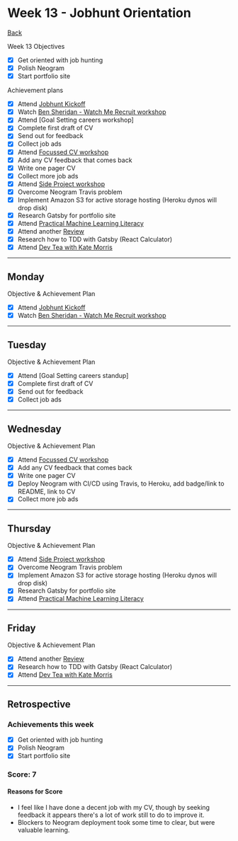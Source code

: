 # Week 13 - Jobhunt Orientation

[Back](README.md)

Week 13 Objectives

- [x] Get oriented with job hunting
- [x] Polish Neogram
- [x] Start portfolio site

Achievement plans

- [x] Attend [Jobhunt Kickoff]
- [x] Watch [Ben Sheridan - Watch Me Recruit workshop]
- [x] Attend [Goal Setting careers workshop]
- [x] Complete first draft of CV
- [x] Send out for feedback
- [x] Collect job ads
- [x] Attend [Focussed CV workshop]
- [x] Add any CV feedback that comes back
- [x] Write one pager CV
- [x] Collect more job ads
- [x] Attend [Side Project workshop]
- [x] Overcome Neogram Travis problem
- [x] Implement Amazon S3 for active storage hosting (Heroku dynos will drop disk)
- [x] Research Gatsby for portfolio site
- [x] Attend [Practical Machine Learning Literacy]
- [x] Attend another [Review]
- [x] Research how to TDD with Gatsby (React Calculator)
- [x] Attend [Dev Tea with Kate Morris]

---

## Monday

Objective & Achievement Plan

- [x] Attend [Jobhunt Kickoff]
- [x] Watch [Ben Sheridan - Watch Me Recruit workshop]

---

## Tuesday

Objective & Achievement Plan

- [x] Attend [Goal Setting careers standup]
- [x] Complete first draft of CV
- [x] Send out for feedback
- [x] Collect job ads

---

## Wednesday

Objective & Achievement Plan

- [x] Attend [Focussed CV workshop]
- [x] Add any CV feedback that comes back
- [x] Write one pager CV
- [x] Deploy Neogram with CI/CD using Travis, to Heroku, add badge/link to README, link to CV
- [x] Collect more job ads

---

## Thursday

Objective & Achievement Plan

- [x] Attend [Side Project workshop]
- [x] Overcome Neogram Travis problem
- [x] Implement Amazon S3 for active storage hosting (Heroku dynos will drop disk)
- [x] Research Gatsby for portfolio site
- [x] Attend [Practical Machine Learning Literacy]

---

## Friday

Objective & Achievement Plan

- [x] Attend another [Review]
- [x] Research how to TDD with Gatsby (React Calculator)
- [x] Attend [Dev Tea with Kate Morris]

---

## Retrospective

### Achievements this week

- [x] Get oriented with job hunting
- [x] Polish Neogram
- [x] Start portfolio site

### Score: 7

#### Reasons for Score

- I feel like I have done a decent job with my CV, though by seeking feedback it appears there's a lot of work still to do to improve it.
- Blockers to Neogram deployment took some time to clear, but were valuable learning.

<!-- Links -->

<!-- From Week 1 -->

[First day intro]: Intro_first_day.md
[TDD process skills workshop]: ../skills_workshops/TDD_process.md
[Debugging skills workshop]: ../skills_workshops/debugging.md
[Mocking skills workshop]: ../skills_workshops/mocking.md
[Test Driving practical]: ../skills_workshops/test_driving_practice.md

<!-- From week 2 -->

[Code Review skills workshop]: ../skills_workshops/code_review.md
[Process Review workshop]: ../process_workshop.md
[Domain Modelling skills workshop]: ../skills_workshops/domain_modelling.md
[Feedback skills workshop]: ../skills_workshops/feedback.md
[Mocking with RSpec practical]: ../skills_workshops/mocking_with_rspec.md
[Refactoring skills workshop]: ../skills_workshops/refactoring.md
[Concretes and Abstracts skills workshop]: ../skills_workshops/concretes_and_abstracts.md
[Delegation skills workshop]: ../skills_workshops/delegation.md

<!-- From week 3 -->

[Servers 1 skills workshop]: ../skills_workshops/servers_1.md
[Servers 2 skills workshop]: ../skills_workshops/servers_2.md
[Clients 1 skills workshop]: ../skills_workshops/clients_1.md
[Process modelling skills workshop]: ../skills_workshops/http_modelling.md
[Birthday Greeter App skills workshop]: ../skills_workshops/birthday_greeter_app.md
[Empathy EQ workshop]: ../skills_workshops/empathy.md
[Debugging 2 skills workshop]: ../skills_workshops/debugging_2.md
[Debugging a Rack App skills workshop]: ../skills_workshops/debugging_a_rack_app.md

<!-- From week 4 -->

[Illustrated Intro to Databases]: https://illustrated.dev/databases
[SQLZoo]: ../skills_workshops/sqlzoo.md
[Development Environments pill]: https://github.com/makersacademy/course/blob/master/pills/development_environments.md
[Class methods and Instance Methods article]: https://hackmd.io/sOCjb8IcSIaPvT54SXBb3Q
[REST Game skills workshop]: ../skills_workshops/REST_game.md
[Database Domain Modelling skills workshop]: ../skills_workshops/database_domain_modelling.md
[Diary App skills workshop]: ../skills_workshops/diary_app.md

<!-- From week 5 -->

[JS Objects and Prototypes skills workshop]: ../skills_workshops/js_objects_prototypes.md
[JS Closures skills workshop]: ../skills_workshops/js_closures.md
[CodeAcademy guide to semicolons]: https://news.codecademy.com/your-guide-to-semicolons-in-javascript/
[Getting Visibility in JavaScript skills workshop]: ../skills_workshops/visibility_javascript.md
[Spies and Mocking in JavaScript skills workshop]: ../skills_workshops/spies_mocking_javascript.md
[Callbacks and Async skills workshop]: ../skills_workshops/callbacks_async_javascript.md

<!-- From week 6 -->

[Optimise Your Team - Communication EQ workshop]: ../skills_workshops/communication.md

<!-- From week 7 -->

[Frontend Single Page App skills workshop]: ../skills_workshops/frontend_single_page_app.md
[JavaScript Promises skills workshop]: ../skills_workshops/javascript_promises.md
[JavaScript Module Patterns skills workshop]: ../skills_workshops/javascript_module_patterns.md
[Async and the Event Loop skills workshop]: ../skills_workshops/async_event_loop.md
[Intro to Machine Learning Seminar]: ../skills_workshops/intro_machine_learning.md

<!-- From week 8 & 9 -->

[Intro to Machine Learning Seminar]: ../skills_workshops/intro_machine_learning.md
[Stuff I'd Tell My Younger Self - Dougal Simpson - Lunchtime Talk]: ../skills_workshops/stuff_id_tell_my_younger_self.md
[Review]: /reviews.md
[Careers Design workshop]: ../careers/careers_design_workshop.md
[Creative Job Hunting seminar]: ../careers/creative_job_hunting.md

<!-- From Week 10 -->

[Bank]: https://github.com/hturnbull93/bank
[Bank in JS]: https://github.com/hturnbull93/bank-js
[Careers CV Starter workshop]: ../careers/cv_starter_workshop.md
[Bank in Node]: https://github.com/hturnbull93/bank-node
[Bank in Python]: https://github.com/hturnbull93/bank-py
[Careers CV formatting workshop]: ../careers/cv_formatting_workshop.md

<!-- From Week 11 & 12 -->

[Algorithm Complexity seminar]: ../skills_workshops/algorithmic_complexity.md

<!-- New in Week 13 -->

[Jobhunt Kickoff]: ../careers/jobhunt_kickoff.md
[Ben Sheridan - Watch Me Recruit workshop]: ../careers/watch_me_recruit.md
[Jobhunt Kickoff]: ../careers/goal_setting.md
[Focussed CV workshop]: ../careers/focussed_cv_workshop.md
[Side Project workshop]: ../careers/side_projects.md
[Practical Machine Learning Literacy]: ../skills_workshops/practical_machine_learning_literacy.md
[Dev Tea with Kate Morris]: ../careers/dev_tea_kate_morris.md
